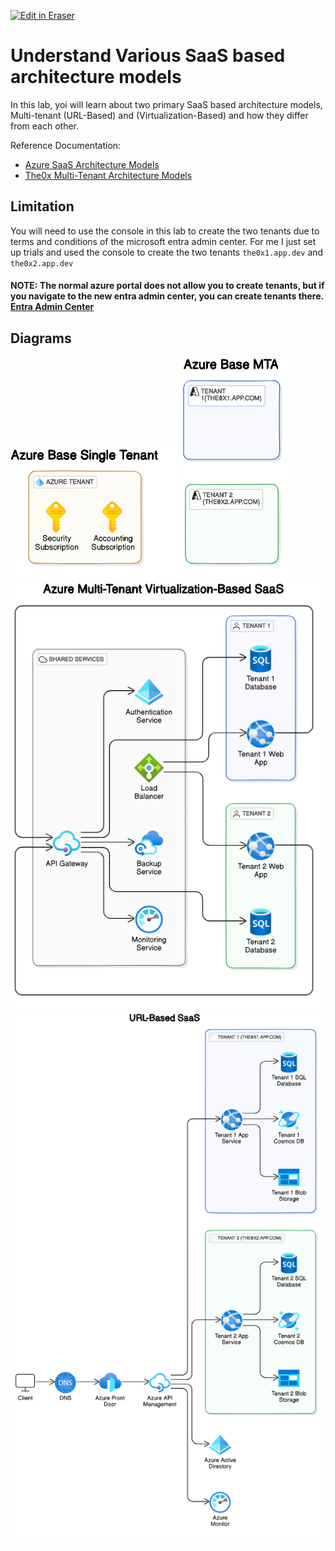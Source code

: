 <p><a target="_blank" href="https://app.eraser.io/workspace/EYOcYAdp3GyRFsiYJ0o5" id="edit-in-eraser-github-link"><img alt="Edit in Eraser" src="https://firebasestorage.googleapis.com/v0/b/second-petal-295822.appspot.com/o/images%2Fgithub%2FOpen%20in%20Eraser.svg?alt=media&amp;token=968381c8-a7e7-472a-8ed6-4a6626da5501"></a></p>

# Understand Various SaaS based architecture models
In this lab, yoi will learn about two primary SaaS based architecture models, Multi-tenant (URL-Based) and (Virtualization-Based) and how they differ from each other.

Reference Documentation:

- [﻿Azure SaaS Architecture Models](https://docs.microsoft.com/en-us/azure/architecture/solution-ideas/articles/multi-tenant-saas-architecture)  
- [﻿The0x Multi-Tenant Architecture Models](https://publish.obsidian.md/ysac/Azure/AZ-104/Azure+Active+Directory/Azure+-+Multi-Tenant+Architecture+Model) 
## Limitation
You will need to use the console in this lab to create the two tenants due to terms and conditions of the microsoft entra admin center. For me I just set up trials and used the console to create the two tenants `the0x1.app.dev` and `the0x2.app.dev` 

#### NOTE: The normal azure portal does not allow you to create tenants, but if you navigate to the new entra admin center, you can create tenants there. [﻿Entra Admin Center](https://entra.microsoft.com/#view/Microsoft_AAD_IAM/DirectorySwitchBlade/subtitle/) 



<!-- eraser-additional-content -->
## Diagrams
<!-- eraser-additional-files -->
<a href="/cloud-labs/azure/az-104/8-multi-tenant-architectures/README-Azure Base Single Tenant-1.eraserdiagram" data-element-id="UbLYukGnM-Op879czTP0Q"><img src="/.eraser/EYOcYAdp3GyRFsiYJ0o5___5TeIkEqzZuNt0Cv0uz03Dj9ejbv1___---diagram----d588de37fa93222eff34bf0d63cbc975-Azure-Base-Single-Tenant.png" alt="" data-element-id="UbLYukGnM-Op879czTP0Q" /></a>
<a href="/cloud-labs/azure/az-104/8-multi-tenant-architectures/README-Azure Base MTA-2.eraserdiagram" data-element-id="uUG6rV7f-O8_hREL1Xqpa"><img src="/.eraser/EYOcYAdp3GyRFsiYJ0o5___5TeIkEqzZuNt0Cv0uz03Dj9ejbv1___---diagram----07c925d74499e0c214773e7249408fc5-Azure-Base-MTA.png" alt="" data-element-id="uUG6rV7f-O8_hREL1Xqpa" /></a>
<a href="/cloud-labs/azure/az-104/8-multi-tenant-architectures/README-Azure Multi-Tenant Virtualization-Based SaaS-3.eraserdiagram" data-element-id="cZ43cVnmBgEKf6iuD5nX4"><img src="/.eraser/EYOcYAdp3GyRFsiYJ0o5___5TeIkEqzZuNt0Cv0uz03Dj9ejbv1___---diagram----04a01f399eb3757bd3b6de570341b304-Azure-Multi-Tenant-Virtualization-Based-SaaS.png" alt="" data-element-id="cZ43cVnmBgEKf6iuD5nX4" /></a>
<a href="/cloud-labs/azure/az-104/8-multi-tenant-architectures/README-URL-Based SaaS-4.eraserdiagram" data-element-id="X3YSzz3sEBpXKX--Drihn"><img src="/.eraser/EYOcYAdp3GyRFsiYJ0o5___5TeIkEqzZuNt0Cv0uz03Dj9ejbv1___---diagram----1f98a5978bd4f6bcadb5eca46fe37d68-URL-Based-SaaS.png" alt="" data-element-id="X3YSzz3sEBpXKX--Drihn" /></a>
<!-- end-eraser-additional-files -->
<!-- end-eraser-additional-content -->
<!--- Eraser file: https://app.eraser.io/workspace/EYOcYAdp3GyRFsiYJ0o5 --->